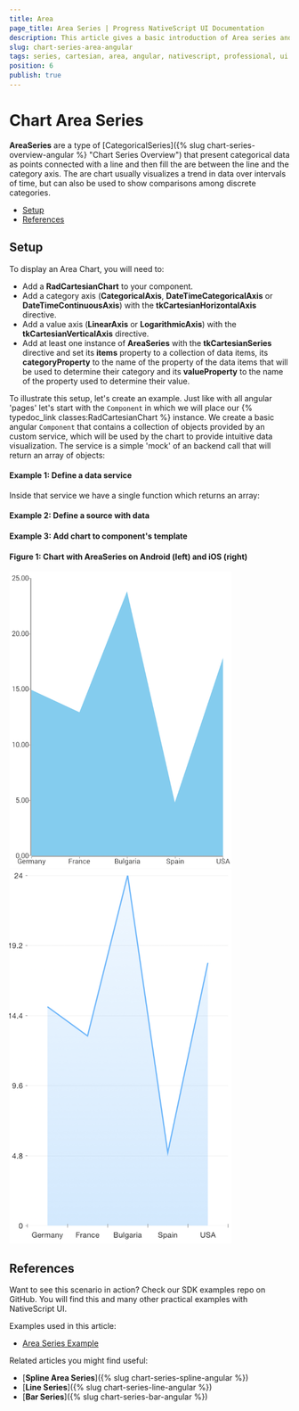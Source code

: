 ```yaml
---
title: Area
page_title: Area Series | Progress NativeScript UI Documentation
description: This article gives a basic introduction of Area series and continues with a sample scenario of how Area series are used.
slug: chart-series-area-angular
tags: series, cartesian, area, angular, nativescript, professional, ui
position: 6
publish: true
---
```


# Chart Area Series

**AreaSeries** are a type of [CategoricalSeries]({% slug chart-series-overview-angular %} "Chart Series Overview") that present categorical data as points connected with a line and then fill the are between the line and the category axis. The are chart usually visualizes a trend in data over intervals of time, but can also be used to show comparisons among discrete categories.

* [Setup](#setup)
* [References](#references)

## Setup

To display an Area Chart, you will need to:
- Add a **RadCartesianChart** to your component.
- Add a category axis (**CategoricalAxis**, **DateTimeCategoricalAxis** or **DateTimeContinuousAxis**) with the **tkCartesianHorizontalAxis** directive.
- Add a value axis (**LinearAxis** or **LogarithmicAxis**) with the **tkCartesianVerticalAxis** directive.
- Add at least one instance of **AreaSeries** with the **tkCartesianSeries** directive and set its **items** property to a collection of data items, its **categoryProperty** to the name of the property of the data items that will be used to determine their category and its **valueProperty** to the name of the property used to determine their value.
 
To illustrate this setup, let's create an example. Just like with all angular 'pages' let's start with the `Component` in which we will place our {% typedoc_link classes:RadCartesianChart %} instance. We create a basic angular `Component` that contains a collection of objects provided by an custom service, which will be used by the chart to provide intuitive data visualization. The service is a simple 'mock' of an backend call that will return an array of objects:

#### Example 1: Define a data service

<snippet id='chart-angular-data-service'/>

Inside that service we have a single function which returns an array:

#### Example 2: Define a source with data

<snippet id='chart-angular-categorical-source'/>

<snippet id='chart-angular-country'/>

#### Example 3: Add chart to component's template

<snippet id='chart-angular-area-series-component'/>
<snippet id='chart-angular-area-series'/>

#### Figure 1: Chart with AreaSeries on Android (left) and iOS (right)

![Cartesian chart: Area series](../../../../img/ns_ui/area_series_android.png "Area series on Android.") ![Cartesian chart: Area series](../../../../img/ns_ui/area_series_ios.png "Area series on iOS.")

## References

Want to see this scenario in action?
Check our SDK examples repo on GitHub. You will find this and many other practical examples with NativeScript UI.

Examples used in this article:

* [Area Series Example](https://github.com/NativeScript/nativescript-ui-samples-angular/tree/master/chart/app/examples/series/area)

Related articles you might find useful:

* [**Spline Area Series**]({% slug chart-series-spline-angular %})
* [**Line Series**]({% slug chart-series-line-angular %})
* [**Bar Series**]({% slug chart-series-bar-angular %})
